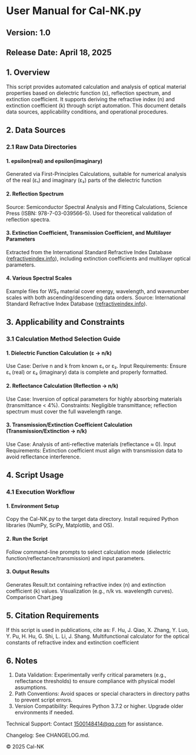 # User Manual for Cal-NK.py
## Version: 1.0
## Release Date: April 18, 2025

## 1. Overview
This script provides automated calculation and analysis of optical material properties based on dielectric function (ε), reflection spectrum, and extinction coefficient. It supports deriving the refractive index (n) and extinction coefficient (k) through script automation. This document details data sources, applicability conditions, and operational procedures.

## 2. Data Sources
### 2.1 Raw Data Directories
#### 1.	epsilon(real) and epsilon(imaginary)
Generated via First-Principles Calculations, suitable for numerical analysis of the real (ε₁) and imaginary (ε₂) parts of the dielectric function
#### 2.	Reflection Spectrum
Source: Semiconductor Spectral Analysis and Fitting Calculations, Science Press (ISBN: 978-7-03-039566-5). Used for theoretical validation of reflection spectra.
#### 3.	Extinction Coefficient, Transmission Coefficient, and Multilayer Parameters
Extracted from the International Standard Refractive Index Database ([refractiveindex.info](https://refractiveindex.info/)), including extinction coefficients and multilayer optical parameters.
#### 4.	Various Spectral Scales
Example files for WS₂ material cover energy, wavelength, and wavenumber scales with both ascending/descending data orders.
Source: International Standard Refractive Index Database ([refractiveindex.info](https://refractiveindex.info/)).

## 3. Applicability and Constraints
### 3.1 Calculation Method Selection Guide
#### 1.	Dielectric Function Calculation (ε → n/k)
Use Case: Derive n and k from known ε₁ or ε₂.
Input Requirements: Ensure ε₁ (real) or ε₂ (imaginary) data is complete and properly formatted.
#### 2.	Reflectance Calculation (Reflection → n/k)
Use Case: Inversion of optical parameters for highly absorbing materials (transmittance < 4%).
Constraints: Negligible transmittance; reflection spectrum must cover the full wavelength range.
#### 3.	Transmission/Extinction Coefficient Calculation (Transmission/Extinction → n/k)
Use Case: Analysis of anti-reflective materials (reflectance ≈ 0).
Input Requirements: Extinction coefficient must align with transmission data to avoid reflectance interference.

## 4. Script Usage
### 4.1 Execution Workflow
#### 1.	Environment Setup
Copy the Cal-NK.py to the target data directory.
Install required Python libraries (NumPy, SciPy, Matplotlib, and OS).
#### 2.	Run the Script
Follow command-line prompts to select calculation mode (dielectric function/reflectance/transmission) and input parameters.
#### 3.	Output Results
Generates Result.txt containing refractive index (n) and extinction coefficient (k) values.
Visualization (e.g., n/k vs. wavelength curves). Comparison Chart.jpeg

## 5. Citation Requirements
If this script is used in publications, cite as:
F. Hu, J. Qiao, X. Zhang, Y. Luo, Y. Pu, H. Hu, G. Shi, L. Li, J. Shang. Multifunctional calculator for the optical constants of refractive index and extinction coefficient

## 6. Notes
1.	Data Validation: Experimentally verify critical parameters (e.g., reflectance thresholds) to ensure compliance with physical model assumptions.
2.	Path Conventions: Avoid spaces or special characters in directory paths to prevent script errors.
3.	Version Compatibility: Requires Python 3.7.2 or higher. Upgrade older environments if needed.

Technical Support: Contact 1500148414@qq.com for assistance.

Changelog: See CHANGELOG.md.

© 2025 Cal-NK


